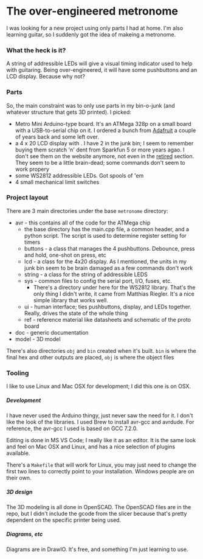 # The over-engineered metronome
I was looking for a new project using only parts I had at home.  I'm also learning guitar, so I suddenly got the idea of makeing a metronome.

### What the heck is it?
A string of addressible LEDs will give a visual timing indicator used to help with guitaring.  Being over-engineered, it will have some pushbuttons and an LCD display.  Because why not?

### Parts
So, the main constraint was to only use parts in my bin-o-junk (and whatever structure that gets 3D printed).  I picked:  
+ Metro Mini Arduino-type board.  It's an ATMega 328p on a small board with a USB-to-serial chip on it.  I ordered a bunch from [Adafruit](https://www.adafruit.com/product/2590) a couple of years back and some left over.
+ a 4 x 20 LCD display with .  I have 2 in the junk bin; I seem to remember buying them scratch 'n' dent from Sparkfun 5 or more years agao.  I don't see them on the website anymore, not even in the [retired](https://www.sparkfun.com/categories/51?filter_option%5Bsubcategory%5D%5B%5D=category_76&filter_price_floor=&filter_price_ceil=&filter_option%5Bretired%5D%5B%5D=is_retired) section.  They seem to be a little brain-dead; some commands don't seem to work propery
+ some WS2812 addressible LEDs.  Got spools of 'em
+ 4 small mechanical limit switches

### Project layout
There are 3 main directories under the base `metronome` directory:  
+ avr - this contains all of the code for the ATMega chip
  + the base directory has the main.cpp file, a common header, and a python script.  The script is used to determine register setting for timers
  + buttons - a class that manages the 4 pushbuttons.  Debounce, press and hold, one-shot on press, etc
  + lcd - a class for the 4x20 display.  As I mentioned, the units in my junk bin seem to be brain damaged as a few commands don't work
  + string - a class for the string of addressible LEDS
  + sys - common files to config the serial port, I/O, fuses, etc.
    + There's a directory under here for the WS2812 library.  That's the only thing I didn't write, it came from Matthias Riegler.  It's a nice simple library that works well.
  + ui - human interface; ties pushbuttons, display, and LEDs together.  Really, drives the state of the whole thing
  + ref - reference material like datasheets and schematic of the proto board
+ doc - generic documentation
+ model - 3D model

There's also directories `obj` and `bin` created when it's built.  `bin` is where the final hex and other outputs are placed, `obj` is where the object files 
### Tooling
I like to use Linux and Mac OSX for development; I did this one is on OSX.
##### Development
I have never used the Arduino thingy, just never saw the need for it.  I don't like the look of the libraries.  I used Brew to install avr-gcc and avrdude.  For reference, the avr-gcc I used is based on GCC 7.2.0.

Editing is done in MS VS Code; I really like it as an editor.  It is the same look and feel on Mac OSX and Linux, and has a nice selection of plugins available.

There's a `Makefile` that will work for Linux, you may just need to change the first two lines to correctly point to your installation.  Windows people are on their own.
##### 3D design
The 3D modeling is all done in OpenSCAD.  The OpenSCAD files are in the repo, but I didn't include the gcode from the slicer because that's pretty dependent on the specific printer being used.
##### Diagrams, etc
Diagrams are in DrawIO.  It's free, and something I'm just learning to use.